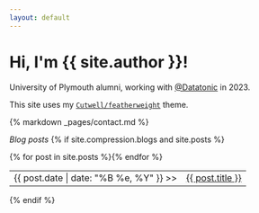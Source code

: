 ```yaml
---
layout: default
---
```

# Hi, I'm {{ site.author }}!

University of Plymouth alumni, working with [@Datatonic](https://datatonic.com/) in 2023.

This site uses my [`Cutwell/featherweight`](https://github.com/Cutwell/featherweight) theme.

{% markdown _pages/contact.md %}

_Blog posts_
{% if site.compression.blogs and site.posts %}
<table>{% for post in site.posts %}<tr><td class="d">{{ post.date | date: "%B %e, %Y" }} >></td><td><a href="{{ site.url }}{{ post.url }}">{{ post.title }}</a></td></tr>{% endfor %}</table>
{% endif %}
